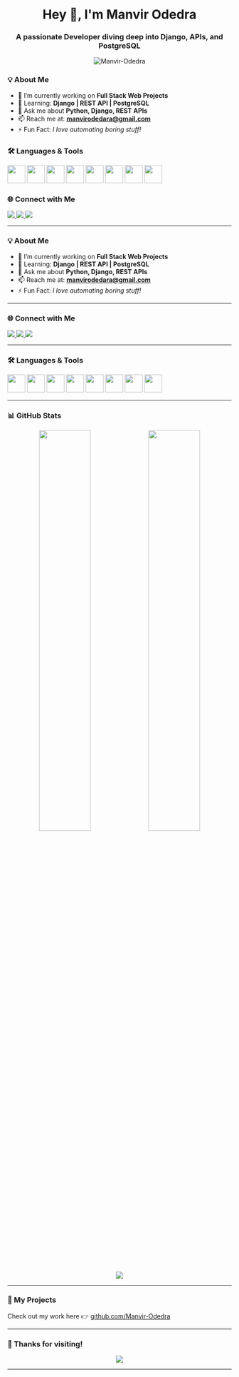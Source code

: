 <h1 align="center">Hey 👋, I'm Manvir Odedra</h1>
<h3 align="center">A passionate Developer diving deep into Django, APIs, and PostgreSQL</h3>
<p align="center">
  <img src="https://komarev.com/ghpvc/?username=Manvir-Odedra&label=Profile%20views&color=0e75b6&style=flat" alt="Manvir-Odedra" />
</p>

### 💡 About Me

- 🔭 I’m currently working on **Full Stack Web Projects**
- 🌱 Learning: **Django | REST API | PostgreSQL**
- 💬 Ask me about **Python, Django, REST APIs**
- 📫 Reach me at: **manvirodedara@gmail.com**
- ⚡ Fun Fact: *I love automating boring stuff!*

### 🛠️ Languages & Tools

<p>
  <img src="https://cdn.jsdelivr.net/gh/devicons/devicon/icons/python/python-original.svg" width="40" />
  <img src="https://cdn.jsdelivr.net/gh/devicons/devicon/icons/django/django-plain.svg" width="40" />
  <img src="https://cdn.jsdelivr.net/gh/devicons/devicon/icons/postgresql/postgresql-original.svg" width="40" />
  <img src="https://cdn.jsdelivr.net/gh/devicons/devicon/icons/html5/html5-original.svg" width="40" />
  <img src="https://cdn.jsdelivr.net/gh/devicons/devicon/icons/css3/css3-original.svg" width="40" />
  <img src="https://cdn.jsdelivr.net/gh/devicons/devicon/icons/javascript/javascript-original.svg" width="40" />
  <img src="https://cdn.jsdelivr.net/gh/devicons/devicon/icons/nodejs/nodejs-original.svg" width="40" />
  <img src="https://cdn.jsdelivr.net/gh/devicons/devicon/icons/mongodb/mongodb-original.svg" width="40" />
</p>

### 🌐 Connect with Me

<p>
  <a href="https://linkedin.com/in/manvirodedra" target="_blank">
    <img src="https://img.shields.io/badge/LinkedIn-0077B5?style=for-the-badge&logo=linkedin&logoColor=white"/>
  </a>
  <a href="https://instagram.com/manvir.codes" target="_blank">
    <img src="https://img.shields.io/badge/Instagram-E4405F?style=for-the-badge&logo=instagram&logoColor=white"/>
  </a>
  <a href="https://youtube.com/@manvirodedra" target="_blank">
    <img src="https://img.shields.io/badge/Youtube-FF0000?style=for-the-badge&logo=youtube&logoColor=white"/>
  </a>
</p>

---

### 💡 About Me

- 🔭 I’m currently working on **Full Stack Web Projects**
- 🌱 Learning: **Django | REST API | PostgreSQL**
- 💬 Ask me about **Python, Django, REST APIs**
- 📫 Reach me at: **manvirodedara@gmail.com**
- ⚡ Fun Fact: *I love automating boring stuff!*

---

### 🌐 Connect with Me

<p>
  <a href="https://linkedin.com/in/manvirodedra" target="_blank">
    <img src="https://img.shields.io/badge/LinkedIn-0077B5?style=for-the-badge&logo=linkedin&logoColor=white"/>
  </a>
  <a href="https://instagram.com/manvir.codes" target="_blank">
    <img src="https://img.shields.io/badge/Instagram-E4405F?style=for-the-badge&logo=instagram&logoColor=white"/>
  </a>
  <a href="https://youtube.com/@manvirodedra" target="_blank">
    <img src="https://img.shields.io/badge/Youtube-FF0000?style=for-the-badge&logo=youtube&logoColor=white"/>
  </a>
</p>

---

### 🛠️ Languages & Tools

<p>
  <img src="https://cdn.jsdelivr.net/gh/devicons/devicon/icons/python/python-original.svg" width="40" />
  <img src="https://cdn.jsdelivr.net/gh/devicons/devicon/icons/django/django-plain.svg" width="40" />
  <img src="https://cdn.jsdelivr.net/gh/devicons/devicon/icons/postgresql/postgresql-original.svg" width="40" />
  <img src="https://cdn.jsdelivr.net/gh/devicons/devicon/icons/html5/html5-original.svg" width="40" />
  <img src="https://cdn.jsdelivr.net/gh/devicons/devicon/icons/css3/css3-original.svg" width="40" />
  <img src="https://cdn.jsdelivr.net/gh/devicons/devicon/icons/javascript/javascript-original.svg" width="40" />
  <img src="https://cdn.jsdelivr.net/gh/devicons/devicon/icons/nodejs/nodejs-original.svg" width="40" />
  <img src="https://cdn.jsdelivr.net/gh/devicons/devicon/icons/mongodb/mongodb-original.svg" width="40" />
</p>

---

### 📊 GitHub Stats

<p align="center">
  <img src="https://github-readme-stats.vercel.app/api?username=Manvir-Odedra&show_icons=true&theme=radical" width="48%" />
  <img src="https://github-readme-stats.vercel.app/api/top-langs/?username=Manvir-Odedra&layout=compact&theme=radical" width="48%" />
</p>

<p align="center">
  <img src="https://streak-stats.demolab.com?user=Manvir-Odedra&theme=radical&hide_border=false" />
</p>

---

### 🚀 My Projects

Check out my work here 👉 [github.com/Manvir-Odedra](https://github.com/Manvir-Odedra)

---

### 🙌 Thanks for visiting!

<p align="center">
  <img src="https://readme-typing-svg.herokuapp.com?font=Fira+Code&size=22&pause=1000&color=F70000&center=true&vCenter=true&width=435&lines=Happy+Coding!;Let's+Build+Together!+🚀" />
</p>

---



